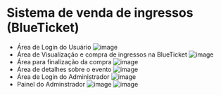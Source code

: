 # Sistema de venda de ingressos (BlueTicket)
- Área de Login do Usuário
![image](https://github.com/user-attachments/assets/4638c38a-faa0-4708-a35b-fdea01e871e0)
- Área de Visualização e compra de ingressos na BlueTicket
![image](https://github.com/user-attachments/assets/98f1b226-ace3-4dc6-9da4-c3048eb6b677)
- Área para finalização da compra
![image](https://github.com/user-attachments/assets/c8604cec-97c9-4428-9f5e-c2866e936e56)
- Área de detalhes sobre o evento
![image](https://github.com/user-attachments/assets/1427b7ab-0f29-4e4e-84da-17cc75356877)
- Área de Login do Administrador
![image](https://github.com/user-attachments/assets/c2a932ea-fdb0-47e2-809e-8fca0384fb80)
- Painel do Adminstrador
![image](https://github.com/user-attachments/assets/12e5407e-5d54-4ae4-9ca1-4f4002e7b530)
![image](https://github.com/user-attachments/assets/ccc1ab1d-8024-4039-bf22-3b22b30901f6)

